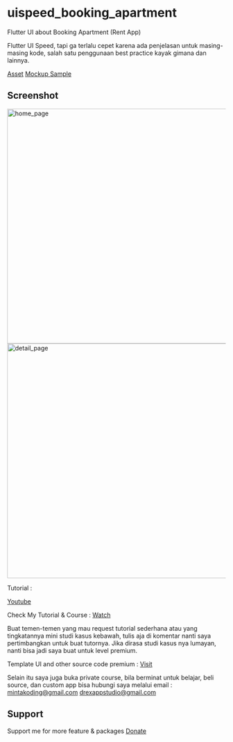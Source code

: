 # uispeed_booking_apartment
Flutter UI about Booking Apartment (Rent App)

Flutter UI Speed, tapi ga terlalu cepet karena ada penjelasan untuk masing-masing kode, salah satu penggunaan best practice kayak gimana dan lainnya.

[Asset](https://unsplash.com/)
[Mockup Sample](https://www.uplabs.com/posts/rent-app)

## Screenshot

<img src="https://github.com/indratrisnar/d_chart/raw/master/pic/pick1.jpg" alt="home_page" height="540">

<img src="https://github.com/indratrisnar/d_chart/raw/master/pic/pick2.jpg" alt="detail_page" height="540">


Tutorial :

[Youtube](https://www.youtube.com/watch?v=pw1GEJl7edU&list=PLMeCG4xYek-NxSGp2i2mINmeM7k1Rzj4U&index=2)

Check My Tutorial & Course : [Watch](https://www.youtube.com/channel/UC0d_xINEvCtlDCpWfBpnYpA)

Buat temen-temen yang mau request tutorial sederhana atau yang tingkatannya mini studi kasus kebawah, tulis aja di komentar nanti saya pertimbangkan untuk buat tutornya. 
Jika dirasa studi kasus nya lumayan, nanti bisa jadi saya buat untuk level premium.

Template UI and other source code premium :
[Visit](https://indratrisnar.github.io/projects.html)

Selain itu saya juga buka private course, bila berminat untuk belajar, beli source, dan custom app bisa hubungi saya melalui email :
mintakoding@gmail.com
drexappstudio@gmail.com

## Support

Support me for more feature & packages
[Donate](https://www.paypal.com/paypalme/indratrisnar)


